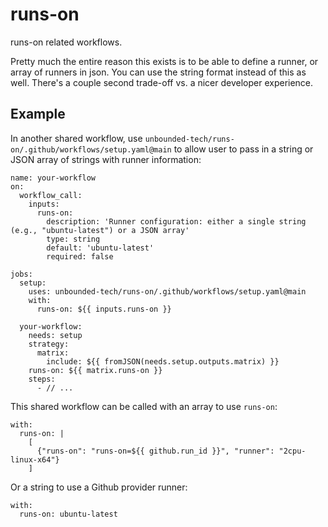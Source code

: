 # runs-on

runs-on related workflows.

Pretty much the entire reason this exists is to be able to define a runner, or array of runners in json. You can use the string format instead of this as well. There's a couple second trade-off vs. a nicer developer experience.

## Example

In another shared workflow, use `unbounded-tech/runs-on/.github/workflows/setup.yaml@main` to allow user to pass in a string or JSON array of strings with runner information:

```
name: your-workflow
on:
  workflow_call:
    inputs:
      runs-on:
        description: 'Runner configuration: either a single string (e.g., "ubuntu-latest") or a JSON array'
        type: string
        default: 'ubuntu-latest'
        required: false

jobs:
  setup:
    uses: unbounded-tech/runs-on/.github/workflows/setup.yaml@main
    with:
      runs-on: ${{ inputs.runs-on }}
  
  your-workflow:
    needs: setup
    strategy:
      matrix:
        include: ${{ fromJSON(needs.setup.outputs.matrix) }}
    runs-on: ${{ matrix.runs-on }}
    steps:
      - // ...
```

This shared workflow can be called with an array to use `runs-on`:

```
with:
  runs-on: |
    [
      {"runs-on": "runs-on=${{ github.run_id }}", "runner": "2cpu-linux-x64"}
    ]
```

Or a string to use a Github provider runner:

```
with:
  runs-on: ubuntu-latest
```
